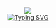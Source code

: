 
<!--
**jwerkbuger/jwerkbuger** is a ✨ _special_ ✨ repository because its `README.md` (this file) appears on your GitHub profile.

Here are some ideas to get you started:

- 🔭 I’m currently working on ...
- 🌱 I’m currently learning ...
- 👯 I’m looking to collaborate on ...
- 🤔 I’m looking for help with ...
- 💬 Ask me about ...
- 📫 How to reach me: ...
- 😄 Pronouns: ...
- ⚡ Fun fact: ...
&text=hi%20NEWBIE%20is%20here
  "idx":100
  "color":{
    "0": "94B2FF",
    "1": "A097FB",
    "2": "AB7DF7",
    "3": "B762F2",
    "4": "C247EE"
    let g = colorgrad::GradientBuilder::new()
    .html_colors(&["#C41189", "#00BFFF", "#FFD700"])
    .build::<colorgrad::LinearGradient>()?;
        Container(
        width: 150,
        height: 150,
        decoration: BoxDecoration(
            shape: BoxShape.circle,
            gradient: FlutterGradient.warmFlame(type: GradientType.linear),
        ),
    );
-->
<div class="back" align="center">
  <img src="https://capsule-render.vercel.app/api?type=venom&color=gradient&customColorList=0,2,2,5,30&height=300&section=header&text=👋&fontSize=70&fontColor=000000"/>
</div>
<!-- ![header](https://capsule-render.vercel.app/api?type=venom&color=gradient&customColorList=0,2,2,5,30&height=300&section=header&text=👋&fontSize=70&fontColor=000000)
[![Typing SVG](https://readme-typing-svg.demolab.com?font=Sedgwick+Ave+Display&size=60&pause=1000&color=00000075&center=true&vCenter=true&random=false&width=900&height=100&lines=hi+NEWBIE+is+here)](https://git.io/typing-svg) -->
<div class="typing" align="center">
  <a href="https://git.io/typing-svg">
    <img src="https://readme-typing-svg.demolab.com?font=Sedgwick+Ave+Display&size=60&pause=1000&color=000000&center=true&vCenter=true&random=false&width=900&height=100&lines=hi+NEWBIE+is++here" alt="Typing SVG" />
  </a>
</div>
